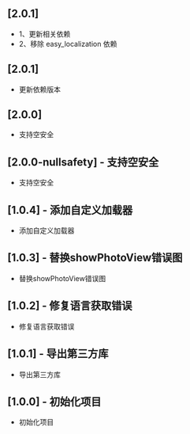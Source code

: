 ## [2.0.1]

* 1、更新相关依赖
* 2、移除 easy_localization 依赖
## [2.0.1]

* 更新依赖版本

## [2.0.0]

* 支持空安全

## [2.0.0-nullsafety] - 支持空安全

* 支持空安全

## [1.0.4] - 添加自定义加载器

* 添加自定义加载器

## [1.0.3] - 替换showPhotoView错误图

* 替换showPhotoView错误图

## [1.0.2] - 修复语言获取错误

* 修复语言获取错误
## [1.0.1] - 导出第三方库

* 导出第三方库
## [1.0.0] - 初始化项目

* 初始化项目